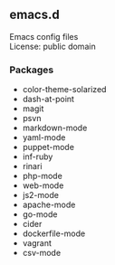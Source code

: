 ## emacs.d

Emacs config files  
License: public domain

### Packages
* color-theme-solarized
* dash-at-point
* magit
* psvn
* markdown-mode
* yaml-mode
* puppet-mode
* inf-ruby
* rinari
* php-mode
* web-mode
* js2-mode
* apache-mode
* go-mode
* cider
* dockerfile-mode
* vagrant
* csv-mode
